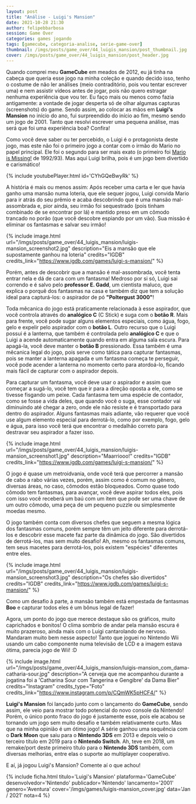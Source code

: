 ```yaml
---
layout: post
title: "Análise - Luigi's Mansion"
date: 2021-10-28 21:30
author: felipebbarbosa
session: Game Over
categories: games jogando
tags: [gamecube, categoria-analise, serie-game-over]
thumbnail: /imgs/posts/game_over/44_luigis_mansion/post_thumbnail.jpg
cover: /imgs/posts/game_over/44_luigis_mansion/post_header.jpg
---
```


Quando comprei meu **GameCube** em meados de 2012, eu já tinha na cabeça que queria esse jogo na minha coleção e quando decido isso, tenho o costume de não ler análises (meio contraditório, pois vou tentar escrever uma) e nem assistir vídeos antes de jogar, pois não quero estragar nenhuma experiência que vou ter. Eu faço mais ou menos como fazia antigamente: a vontade de jogar desperta só de olhar algumas capturas (screenshots) do game. Sendo assim, ao colocar as mãos em **Luigi's Mansion** no início do ano, fui surpreendido do início ao fim, mesmo sendo um jogo de 2001. Tanto que resolvi escrever uma pequena análise, mas será que foi uma experiência boa? Confira!

<!--more-->

Como você deve saber ou ter percebido, o Luigi é o protagonista deste jogo, mas este não foi o primeiro jogo a contar com o irmão do Mario no papel principal. Ele foi o segundo para ser mais exato (o primeiro foi [Mario is Missing!](https://www.mariowiki.com/Mario_is_Missing!) de 1992/93). Mas aqui Luigi brilha, pois é um jogo bem divertido e carismático!

{% include youtubePlayer.html id='CYhGQeBwyRk' %}

A história é mais ou menos assim: Após receber uma carta e ler que havia ganho uma mansão numa loteria, que ele sequer jogou, Luigi convida Mario para ir atrás do seu prêmio e acaba descobrindo que é uma mansão mal-assombrada e, pior ainda, seu irmão foi sequestrado (pois tinham combinado de se encontrar por lá) e mantido preso em um cômodo trancado no porão (que você descobre espiando por um vão). Sua missão é eliminar os fantasmas e salvar seu irmão!

{% include image.html
    url="/imgs/posts/game_over/44_luigis_mansion/luigis-mansion_screenshot2.jpg"
    description="Eis a mansão que ele supostamente ganhou na loteria"
    credits="IGDB"
    credits_link="https://www.igdb.com/games/luigi-s-mansion/" %}

Porém, antes de descobrir que a mansão é mal-assombrada, você tenta entrar nela e dá de cara com um fantasma! Medroso por si só, Luigi sai correndo e é salvo pelo **professor E. Gadd**, um cientista maluco, que explica o porquê dos fantasmas na casa e também diz que tem a solução ideal para capturá-los: o aspirador de pó **"Poltergust 3000"**!

Toda mêcanica do jogo está praticamente relacionada à esse aspirador, que você controla através do **analógico C** (C Stick) e suga com o **botão R**. Mais para frente, você pode sugar alguns elementos especiais, como água, fogo, gelo e expelir pelo aspirador com o **botão L**. Outro recurso que o Luigi possui é a lanterna, que também é controlada pelo **analógico C** e que o Luigi a acende automaticamente quando entra em alguma sala escura. Para apagá-la, você deve manter o **botão B** pressionado. Essa também é uma mêcanica legal do jogo, pois serve como tática para capturar fantasmas, pois se manter a lanterna apagada e um fantasma começa te perseguir, você pode acender a lanterna no momento certo para atordoá-lo, ficando mais fácil de capturar com o aspirador depois.

Para capturar um fantasma, você deve usar o aspirador e assim que começar a sugá-lo, você tem que ir para a direção oposta a ele, como se tivesse fisgando um peixe. Cada fantasma tem uma espécie de contador, como se fosse a vida deles, que quando você o suga, esse contador vai diminuindo até chegar a zero, onde ele não resiste e é transportado para dentro do aspirador. Alguns fantasmas mais adiante, vão requerer que você use algum elemento especial para derrotá-lo, como por exemplo, fogo, gelo e água, para isso você terá que encontrar o medalhão correto para destravar seu aspirador a fazer isso.

{% include image.html
    url="/imgs/posts/game_over/44_luigis_mansion/luigis-mansion_screenshot1.jpg"
    description="Maarriooo!"
    credits="IGDB"
    credits_link="https://www.igdb.com/games/luigi-s-mansion/" %}

O jogo é quase um metroidvania, onde você terá que percorrer a mansão de cabo a rabo várias vezes, porém, assim como é comum no gênero, diversas áreas, no caso, cômodos estão bloqueados. Como quase todo cômodo tem fantasmas, para avançar, você deve aspirar todos eles, pois com isso você receberá um baú com um item que pode ser uma chave de um outro cômodo, uma peça de um pequeno puzzle ou simplesmente moedas mesmo. 

O jogo também conta com diversos chefes que seguem a mesma lógica dos fantasmas comuns, porém sempre têm um jeito diferente para derrotá-los e descobrir esse macete faz parte da dinâmica do jogo. São divertidos de derrotá-los, mas sem muito desafio! Ah, mesmo os fantasmas comuns, tem seus macetes para derrotá-los, pois existem  "espécies" diferentes entre eles.

{% include image.html
    url="/imgs/posts/game_over/44_luigis_mansion/luigis-mansion_screenshot3.jpg"
    description="Os chefes são divertidos"
    credits="IGDB"
    credits_link="https://www.igdb.com/games/luigi-s-mansion/" %}

Como um desafio à parte, a mansão também está empestada de fantasmas **Boo** e capturar todos eles é um bônus legal de fazer!

Agora, um ponto do jogo que merece destaque são os gráficos, muito caprichados e bonitos! O clima sombrio de andar pela mansão escura é muito prazeroso, ainda mais com o Luigi cantarolando de nervoso. Mandaram muito bem nesse aspecto! Tanto que joguei no Nintendo Wii usando um cabo componente numa televisão de LCD e a imagem estava ótima, parecia jogo de Wii! :D

{% include image.html
    url="/imgs/posts/game_over/44_luigis_mansion/luigis-mansion_com_dama-catharia-sour.jpg"
    description="A cerveja que me acompanhou durante a jogatina foi a 'Catharina Sour com Tangerina e Gengibre' da Dama Bier"
    credits="Instagram"
    credits_type="Foto"
    credits_link="https://www.instagram.com/p/CQmWK5pHCF4/" %}

**Luigi's Mansion** foi lançado junto com o lançamento do **GameCube**, sendo assim, ele veio para mostrar todo potencial do novo console da Nintendo! Porém, o único ponto fraco do jogo é justamente esse, pois ele acabou se tornando um jogo sem muito desafio e também relativamente curto. Mas que na minha opinião é um ótimo jogo! A série ganhou uma sequência com o **Dark Moon** que saiu para o **Nintendo 3DS** em 2013 e  depois veio o terceiro título em 2019 para o **Nintendo Switch**. Ah, teve em 2018, um remake/port deste primeiro título para o **Nintendo 3DS** também, com diversas melhorias, entre elas o suporte ao multiplayer cooperativo.

E aí, já jogou Luigi's Mansion? Comente aí o que achou!

{% include ficha.html
  titulo='Luigi\'s Mansion'
  plataforma='GameCube'
  desenvolvedor='Nintendo'
  publicador='Nintendo'
  lancamento='2001'
  genero='Aventura'
  cover='/imgs/games/luigis-mansion_cover.jpg'
  data='Jan / 2021'
  nota=4 %}


